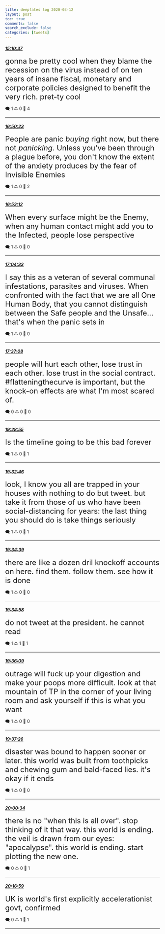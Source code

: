 ```yaml
---
title: deepfates log 2020-03-12
layout: post
toc: true
comments: false
search_exclude: false
categories: [tweets]
---
```



#### <a href = "https://twitter.com/deepfates/status/1238210812117807105">*15:10:37*</a>

<font size="5">gonna be pretty cool when they blame the recession on the virus instead of on ten years of insane fiscal, monetary and corporate policies designed to benefit the very rich. pret-ty cool</font>



🗨️ 1 ♺ 0 🤍  4   

---
    
#### <a href = "https://twitter.com/deepfates/status/1238235921297760256">*16:50:23*</a>

<font size="5">People are panic *buying* right now, but there not *panicking*. Unless you've been through a plague before, you don't know the extent of the anxiety produces by the fear of Invisible Enemies</font>



🗨️ 1 ♺ 0 🤍  2   

---
    
#### <a href = "https://twitter.com/deepfates/status/1238236630533591040">*16:53:12*</a>

<font size="5">When every surface might be the Enemy, when any human contact might add you to the Infected, people lose perspective</font>



🗨️ 1 ♺ 0 🤍  0   

---
    
#### <a href = "https://twitter.com/deepfates/status/1238239484036014080">*17:04:33*</a>

<font size="5">I say this as a veteran of several communal infestations, parasites and viruses. When confronted with the fact that we are all One Human Body, that you cannot distinguish between the Safe people and the Unsafe... that's when the panic sets in</font>



🗨️ 1 ♺ 0 🤍  0   

---
    
#### <a href = "https://twitter.com/deepfates/status/1238247686312247302">*17:37:08*</a>

<font size="5">people will hurt each other, lose trust in each other. lose trust in the social contract. #flatteningthecurve is important, but the knock-on effects are what I'm most scared of.</font>



🗨️ 0 ♺ 0 🤍  0   

---
    
#### <a href = "https://twitter.com/deepfates/status/1238275816636575745">*19:28:55*</a>

<font size="5">Is the timeline going to be this bad forever</font>



🗨️ 1 ♺ 0 🤍  1   

---
    
#### <a href = "https://twitter.com/deepfates/status/1238276785885679616">*19:32:46*</a>

<font size="5">look, I know you all are trapped in your houses with nothing to do but tweet. but take it from those of us who have been social-distancing for years: the last thing you should do is take things seriously</font>



🗨️ 1 ♺ 0 🤍  1   

---
    
#### <a href = "https://twitter.com/deepfates/status/1238277257954603009">*19:34:39*</a>

<font size="5">there are like a dozen dril knockoff accounts on here. find them. follow them. see how it is done</font>



🗨️ 1 ♺ 0 🤍  0   

---
    
#### <a href = "https://twitter.com/deepfates/status/1238277337600241667">*19:34:58*</a>

<font size="5">do not tweet at the president. he cannot read</font>



🗨️ 1 ♺ 1 🤍  1   

---
    
#### <a href = "https://twitter.com/deepfates/status/1238277638432538624">*19:36:09*</a>

<font size="5">outrage will fuck up your digestion and make your poops more difficult. look at that mountain of TP in the corner of your living room and ask yourself if this is what you want</font>



🗨️ 1 ♺ 0 🤍  0   

---
    
#### <a href = "https://twitter.com/deepfates/status/1238277959401664512">*19:37:26*</a>

<font size="5">disaster was bound to happen sooner or later. this world was built from toothpicks and chewing gum and bald-faced lies. it's okay if it ends</font>



🗨️ 1 ♺ 0 🤍  0   

---
    
#### <a href = "https://twitter.com/deepfates/status/1238283782282555393">*20:00:34*</a>

<font size="5">there is no "when this is all over". stop thinking of it that way.  this world is ending. the veil is drawn from our eyes: "apocalypse".   this world is ending. start plotting the new one.</font>



🗨️ 0 ♺ 0 🤍  1   

---
    
#### <a href = "https://twitter.com/deepfates/status/1238287913546178562">*20:16:59*</a>

<font size="5">UK is world's first explicitly accelerationist govt, confirmed</font>



🗨️ 0 ♺ 1 🤍  1   

---
    
            

